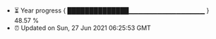 - ⏳ Year progress { ██████████████▁▁▁▁▁▁▁▁▁▁▁▁▁▁▁▁ } 48.57 %
- ⏰ Updated on Sun, 27 Jun 2021 06:25:53 GMT

